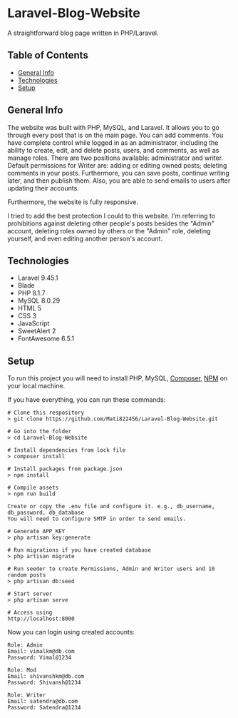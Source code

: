 # Laravel-Blog-Website

A straightforward blog page written in PHP/Laravel.

## Table of Contents

-   [General Info](#general-info)
-   [Technologies](#technologies)
-   [Setup](#setup)

## General Info

The website was built with PHP, MySQL, and Laravel. It allows you to go through every post that is on the main page. You can add comments. You have complete control while logged in as an administrator, including the ability to create, edit, and delete posts, users, and comments, as well as manage roles. There are two positions available: administrator and writer. Default permissions for Writer are: adding or editing owned posts; deleting comments in your posts. Furthermore, you can save posts, continue writing later, and then publish them. Also, you are able to send emails to users after updating their accounts.

Furthermore, the website is fully responsive.

I tried to add the best protection I could to this website. I'm referring to prohibitions against deleting other people's posts besides the "Admin" account, deleting roles owned by others or the "Admin" role, deleting yourself, and even editing another person's account.

## Technologies

-   Laravel 9.45.1
-   Blade
-   PHP 8.1.7
-   MySQL 8.0.29
-   HTML 5
-   CSS 3
-   JavaScript
-   SweetAlert 2
-   FontAwesome 6.5.1

## Setup

To run this project you will need to install PHP, MySQL, [Composer](https://getcomposer.org/download/), [NPM](https://www.npmjs.com/package/npm) on your local machine.

If you have everything, you can run these commands:

```
# Clone this respository
> git clone https://github.com/Mati822456/Laravel-Blog-Website.git

# Go into the folder
> cd Laravel-Blog-Website

# Install dependencies from lock file
> composer install

# Install packages from package.json
> npm install

# Compile assets
> npm run build
```

`Create or copy the .env file and configure it. e.g., db_username, db_password, db_database`
</br>
`You will need to configure SMTP in order to send emails.`

```
# Generate APP_KEY
> php artisan key:generate

# Run migrations if you have created database
> php artisan migrate

# Run seeder to create Permissions, Admin and Writer users and 10 random posts
> php artisan db:seed

# Start server
> php artisan serve

# Access using
http://localhost:8000
```

Now you can login using created accounts:

```
Role: Admin
Email: vimalkm@db.com
Password: Vimal@1234

Role: Mod
Email: shivanshkm@db.com
Password: Shivansh@1234

Role: Writer
Email: satendra@db.com
Password: Satendra@1234
```